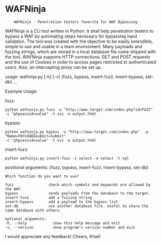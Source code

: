 # WAFNinja

	    WAFNinja - Penetration testers favorite for WAF Bypassing


WAFNinja is a CLI tool written in Python. It shall help penetration testers to bypass a WAF by
automating steps necessary for bypassing input validation. The tool was created with the objective
to be easily extendible, simple to use and usable in a team environment. Many payloads and
fuzzing strings, which are stored in a local database file come shipped with the tool. WAFNinja
supports HTTP connections, GET and POST requests and the use of Cookies in order to access
pages restricted to authenticated users. Also, an intercepting proxy can be set up.

usage: wafninja.py [-h] [-v]
                   {fuzz, bypass, insert-fuzz, insert-bypass, set-db} ...

    
Example Usage:

fuzz:
	
	python wafninja.py fuzz -u "http://www.target.com/index.php?id=FUZZ" 
	-c "phpsessid=value" -t xss -o output.html 

bypass:
	
	python wafninja.py bypass -u "http://www.target.com/index.php"  -p "Name=PAYLOAD&Submit=Submit"         
	-c "phpsessid=value" -t xss -o output.html

insert-fuzz:

	python wafninja.py insert-fuzz -i select -e select -t sql

positional arguments:
  {fuzz, bypass, insert-fuzz, insert-bypass, set-db}
                        
    Which function do you want to use?
                        
    fuzz                check which symbols and keywords are allowed by the WAF.
    bypass              sends payloads from the database to the target.
    insert-fuzz         add a fuzzing string
    insert-bypass       add a payload to the bypass list
    set-db              use another database file. Useful to share the same database with others.

    optional arguments:
    -h, --help            show this help message and exit
    -v, --version         show program's version number and exit

I would appreciate any feedback! Cheers, Khalil
